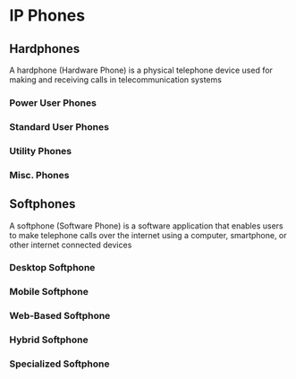 # IP Phones

## Hardphones

A hardphone (Hardware Phone) is a physical telephone device used for making and receiving calls in telecommunication systems
### Power User Phones

### Standard User Phones

### Utility Phones

### Misc. Phones

## Softphones

A softphone (Software Phone) is a software application that enables users to make telephone calls over the internet using a computer, smartphone, or other internet connected devices

### Desktop Softphone

### Mobile Softphone

### Web-Based Softphone

### Hybrid Softphone

### Specialized Softphone
